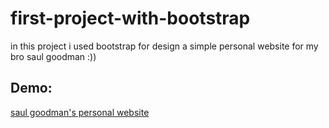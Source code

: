 ﻿# first-project-with-bootstrap

in this project i used bootstrap for design a simple personal website for my bro saul goodman :))

## Demo: 
[saul goodman's personal website](https://mr-saul-goodman.netlify.app/)
